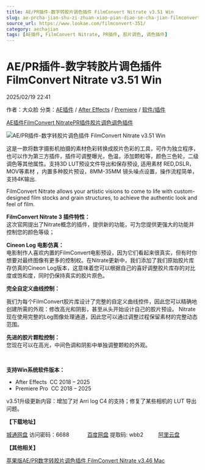```yaml
---
title: AE/PR插件-数字转胶片调色插件 FilmConvert Nitrate v3.51 Win
slug: ae-prcha-jian-shu-zi-zhuan-xiao-pian-diao-se-cha-jian-filmconvert-nitrate-v3-51-win
source_url: https://www.lookae.com/filmconvert-351/
category: aechajian
tags: [AE插件, FilmConvert Nitrate, PR插件, 胶片调色, 调色插件]
---
```

# AE/PR插件-数字转胶片调色插件 FilmConvert Nitrate v3.51 Win

2025/02/19 22:41

作者：大众脸
分类：[AE插件](https://www.lookae.com/after-effects/aechajian/) / [After Effects](https://www.lookae.com/after-effects/) / [Premiere](https://www.lookae.com/qitarjcj/premierezy/) / [软件/插件](https://www.lookae.com/qitarjcj/)

[AE插件](https://www.lookae.com/tag/ae%e6%8f%92%e4%bb%b6/)[FilmConvert Nitrate](https://www.lookae.com/tag/filmconvert-nitrate/)[PR插件](https://www.lookae.com/tag/pr%e6%8f%92%e4%bb%b6/)[胶片调色](https://www.lookae.com/tag/%e8%83%b6%e7%89%87%e8%b0%83%e8%89%b2/)[调色插件](https://www.lookae.com/tag/%e8%b0%83%e8%89%b2%e6%8f%92%e4%bb%b6/)

![AE/PR插件-数字转胶片调色插件 FilmConvert Nitrate v3.51 Win](https://www.lookae.com/wp-content/uploads/2023/11/FilmConvert-Nitrate-344.jpg "AE/PR插件-数字转胶片调色插件 FilmConvert Nitrate v3.51 Win-LookAE.com")

这是一款将数字摄影机拍摄的素材色彩转换成胶片色彩的工具，可作为独立程序，也可以作为第三方插件，插件可调整曝光，色温，添加颗粒等，颜色三色轮，二级调色等其他属性。支持3D LUT预设文件导出和保存预设, 适用素材 RED,DSLR，MOV等素材 ，内置多种胶片预设，8MM-35MM 镜头噪点设置，操作流程简单，支持4K输出.

FilmConvert Nitrate allows your artistic visions to come to life with custom-designed film stocks and grain structures, to achieve the authentic look and feel of film.

**FilmConvert Nitrate 3 插件特性：**  
这次官网提出了Nitrate概念的插件，提供新的功能，可为您提供更强大的功能并控制您的颜色等级；

**Cineon Log 电影仿真：**  
电影制作人喜欢内置的FilmConvert电影预设，因为它们看起来很真实，但有时你想要对最终图像有更多的控制权。在Nitrate更新中，我们添加了我们原始胶片库存仿真的Cineon Log版本，这意味着您可以根据自己的喜好调整胶片库存的对比度或饱和度，同时仍保持真实的胶片原色。

**完全自定义曲线控制：**

我们为每个FilmConvert胶片库设计了完整的自定义曲线控件，因此您可以精确地创建所需的外观：修改高光和阴影，甚至从头开始设计自己的胶片预设。 Nitrate现在使用完整的Log图像处理通道，因此您可以通过调整过程保留素材的完整动态范围。

**先进的胶片颗粒控制：**  
您现在可以在高光，中间色调和阴影中单独调整颗粒的外观。

[﻿](http://cloud.video.taobao.com/play/u/null/p/1/e/6/t/1/501092002234.mp4)

**支持Win系统软件版本：**

* After Effects  CC 2018 – 2025
* Premiere Pro  CC 2018 – 2025

v3.51升级更新内容：增加了对 Arri log C4 的支持；修复了某些相机的 LUT 导出问题。

**【下载地址】**

[城通网盘](https://url70.ctfile.com/f/2827370-1461935476-f445e0?p=4431) 访问密码：6688            [百度网盘](https://pan.baidu.com/s/1wGCVmepYkFFeYl9gM09R_Q?pwd=wbb2) 提取码: wbb2          [阿里云盘](https://www.alipan.com/s/pjP9iHikwnt)

**【其他相关】**

[苹果版AE/PR数字转胶片调色插件 FilmConvert Nitrate v3.46 Mac](https://www.lookae.com/filmconvert-346/)
